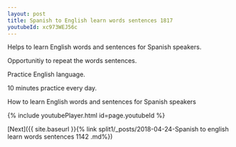 ```yaml
---
layout: post
title: Spanish to English learn words sentences 1817 
youtubeId: xc973WEJ56c
---
```

 
 
Helps to learn English words and sentences for Spanish speakers.

Opportunitiy to repeat the words sentences. 

Practice English language. 
 
10 minutes practice every day. 
 
How to learn English words and sentences for Spanish speakers 
 
{% include youtubePlayer.html id=page.youtubeId %}
 
 
[Next]({{ site.baseurl }}{% link  split1/_posts/2018-04-24-Spanish to english learn words sentences 1142 .md%})
 
